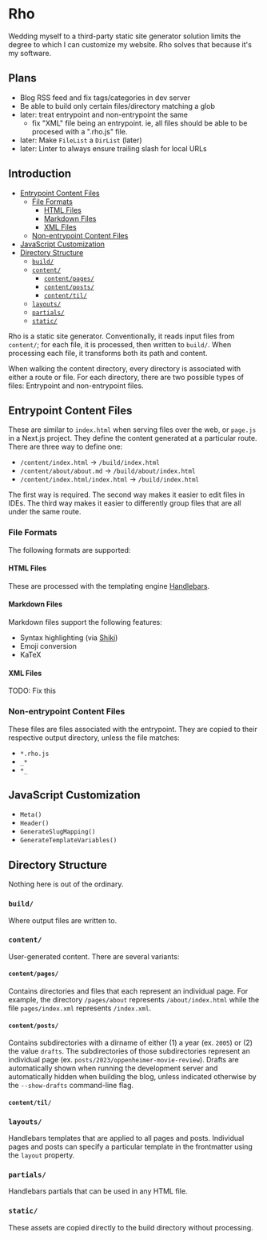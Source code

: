 # Rho <!-- omit from toc -->

Wedding myself to a third-party static site generator solution limits the degree to which I can customize my website. Rho solves that because it's my software.

## Plans <!-- omit from toc -->

- Blog RSS feed and fix tags/categories in dev server
- Be able to build only certain files/directory matching a glob
- later: treat entrypoint and non-entrypoint the same
  - fix "XML" file being an entrypoint. ie, all files should be able to be procesed with a ".rho.js" file.
- later: Make `FileList` a `DirList` (later)
- later: Linter to always ensure trailing slash for local URLs

## Introduction <!-- omit from toc -->

- [Entrypoint Content Files](#entrypoint-content-files)
  - [File Formats](#file-formats)
    - [HTML Files](#html-files)
    - [Markdown Files](#markdown-files)
    - [XML Files](#xml-files)
  - [Non-entrypoint Content Files](#non-entrypoint-content-files)
- [JavaScript Customization](#javascript-customization)
- [Directory Structure](#directory-structure)
  - [`build/`](#build)
  - [`content/`](#content)
    - [`content/pages/`](#contentpages)
    - [`content/posts/`](#contentposts)
    - [`content/til/`](#contenttil)
  - [`layouts/`](#layouts)
  - [`partials/`](#partials)
  - [`static/`](#static)

Rho is a static site generator. Conventionally, it reads input files from `content/`; for each file, it is processed, then written to `build/`. When processing each file, it transforms both its path and content.

When walking the content directory, every directory is associated with either a route or file. For each directory, there are two possible types of files: Entrypoint and non-entrypoint files.

## Entrypoint Content Files

These are similar to `index.html` when serving files over the web, or `page.js` in a Next.js project. They define the content generated at a particular route. There are three way to define one:

- `/content/index.html` -> `/build/index.html`
- `/content/about/about.md` -> `/build/about/index.html`
- `/content/index.html/index.html` -> `/build/index.html`

The first way is required. The second way makes it easier to edit files in IDEs. The third way makes it easier to differently group files that are all under the same route.

### File Formats

The following formats are supported:

#### HTML Files

These are processed with the templating engine [Handlebars](https://handlebarsjs.com).

#### Markdown Files

Markdown files support the following features:

- Syntax highlighting (via [Shiki](https://shiki.style))
- Emoji conversion
- KaTeX

#### XML Files

TODO: Fix this

### Non-entrypoint Content Files

These files are files associated with the entrypoint. They are copied to their respective output directory, unless the file matches:

- `*.rho.js`
- `_*`
- `*_`

## JavaScript Customization

- `Meta()`
- `Header()`
- `GenerateSlugMapping()`
- `GenerateTemplateVariables()`

## Directory Structure

Nothing here is out of the ordinary.

### `build/`

Where output files are written to.

### `content/`

User-generated content. There are several variants:

#### `content/pages/`

Contains directories and files that each represent an individual page. For example, the directory `/pages/about` represents `/about/index.html` while the file `pages/index.xml` represents `/index.xml`.

#### `content/posts/`

Contains subdirectories with a dirname of either (1) a year (ex. `2005`) or (2) the value `drafts`. The subdirectories of those subdirectories represent an individual page (ex. `posts/2023/oppenheimer-movie-review`). Drafts are automatically shown when running the development server and automatically hidden when building the blog, unless indicated otherwise by the `--show-drafts` command-line flag.

#### `content/til/`

### `layouts/`

Handlebars templates that are applied to all pages and posts. Individual pages and posts can specify a particular template in the frontmatter using the `layout` property.

### `partials/`

Handlebars partials that can be used in any HTML file.

### `static/`

These assets are copied directly to the build directory without processing.
